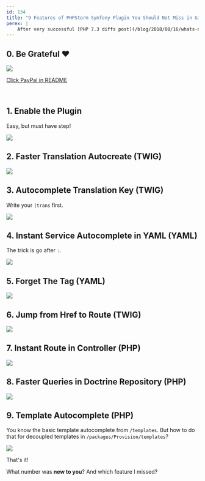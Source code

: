 ```yaml
---
id: 134
title: "9 Features of PHPStorm Symfony Plugin You Should Not Miss in Gifs"
perex: |
    After very successful [PHP 7.3 diffs post](/blog/2018/08/16/whats-new-in-php-73-in-30-seconds-in-diffs/), let's dive to gifs of [Symfony Plugin for PHPStorm](https://plugins.jetbrains.com/plugin/7219-symfony-plugin). You might know them, but they **might surprise you like they did surprise me**. Let's go!
---
```


## 0. Be Grateful ❤️️

<img src="/assets/images/posts/2018/symfony-plugin/thank-you.png" class="img-thumbnail">

[Click PayPal in README](https://github.com/Haehnchen/idea-php-symfony2-plugin#building-debugging-and-other)

<br>

## 1. Enable the Plugin

Easy, but must have step!

<img src="/assets/images/posts/2018/symfony-plugin/enable.gif" class="img-thumbnail">

<br>

## 2. Faster Translation Autocreate (TWIG)

<img src="/assets/images/posts/2018/symfony-plugin/translate-add-key.gif" class="img-thumbnail">

<br>

## 3. Autocomplete Translation Key (TWIG)

Write your `|trans` first.

<img src="/assets/images/posts/2018/symfony-plugin/translate-autocomplete.gif" class="img-thumbnail">

<br>

## 4. Instant Service Autocomplete in YAML  (YAML)

The trick is go after `:`.

<img src="/assets/images/posts/2018/symfony-plugin/yaml-class.gif" class="img-thumbnail">

<br>

## 5. Forget The Tag (YAML)

<img src="/assets/images/posts/2018/symfony-plugin/yaml-tag.gif" class="img-thumbnail">

<br>

## 6. Jump from Href to Route (TWIG)

<img src="/assets/images/posts/2018/symfony-plugin/route-in-twig.gif" class="img-thumbnail">

<br>

## 7. Instant Route in Controller (PHP)

<img src="/assets/images/posts/2018/symfony-plugin/route-in-php.gif" class="img-thumbnail">

<br>

## 8. Faster Queries in Doctrine Repository (PHP)

<img src="/assets/images/posts/2018/symfony-plugin/doctrine-query-autocomplete.gif" class="img-thumbnail">

<br>

## 9. Template Autocomplete (PHP)

You know the basic template autocomplete from `/templates`. But how to do that for decoupled templates in `/packages/Provision/templates`?

<img src="/assets/images/posts/2018/symfony-plugin/template-elsewhere.gif" class="img-thumbnail">

<br>

That's it!

What number was **new to you**? And which feature I missed?
